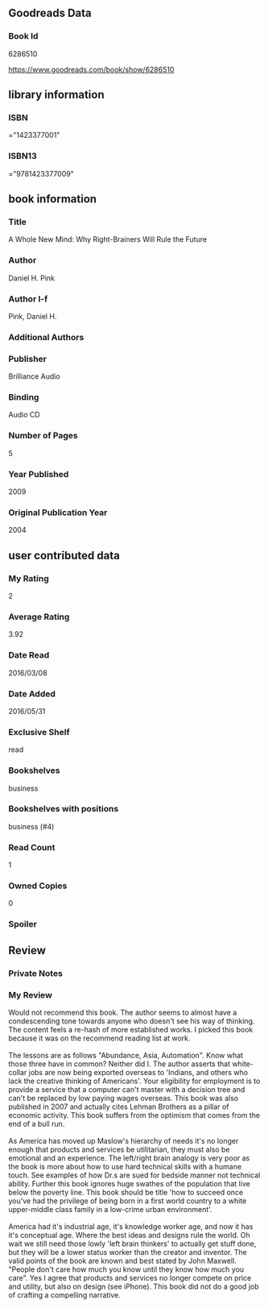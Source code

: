 <!-- This template shows how to bulk convert all columns of data into one markdown file -->
<!-- caveat: KeyError if there's a mismatch. Empty values output nothing -->

## Goodreads Data

### Book Id 

6286510

https://www.goodreads.com/book/show/6286510

## library information

### ISBN 
="1423377001"

### ISBN13 
="9781423377009"

## book information

### Title
A Whole New Mind: Why Right-Brainers Will Rule the Future

### Author 
Daniel H. Pink

### Author l-f 
Pink, Daniel H.

### Additional Authors


### Publisher 
Brilliance Audio

### Binding
Audio CD

### Number of Pages
5

### Year Published
2009

### Original Publication Year 
2004

## user contributed data

### My Rating
2

### Average Rating
3.92

### Date Read
2016/03/08

### Date Added
2016/05/31

### Exclusive Shelf
read

### Bookshelves
business

### Bookshelves with positions
business (#4)

### Read Count
1

### Owned Copies
0

### Spoiler 


## Review

### Private Notes


### My Review
Would not recommend this book. The author seems to almost have a condescending tone towards anyone who doesn't see his way of thinking. The content feels a re-hash of more established works. I picked this book because it was on the recommend reading list at work. <br/><br/>The lessons are as follows "Abundance, Asia, Automation". Know what those three have in common? Neither did I. The author asserts that white-collar jobs are now being exported overseas to 'Indians, and others who lack the creative thinking of Americans'. Your eligibility for employment is to provide a service that a computer can't master with a decision tree and can't be replaced by low paying wages overseas. This book was also published in 2007 and actually cites Lehman Brothers as a pillar of economic activity. This book suffers from the optimism that comes from the end of a bull run.<br/><br/>As America has moved up Maslow's hierarchy of needs it's no longer enough that products and services be utilitarian, they must also be emotional and an experience. The left/right brain analogy is very poor as the book is more about how to use hard technical skills with a humane touch. See examples of how Dr.s are sued for bedside manner not technical ability. Further this book ignores huge swathes of the population that live below the poverty line. This book should be title 'how to succeed once you've had the privilege of being born in a first world country to a white upper-middle class family in a low-crime urban environment'.<br/><br/>America had it's industrial age, it's knowledge worker age, and now it has it's conceptual age. Where the best ideas and designs rule the world. Oh wait we still need those lowly 'left brain thinkers' to actually get stuff done, but they will be a lower status worker than the creator and inventor. The valid points of the book are known and best stated by John Maxwell. "People don't care how much you know until they know how much you care". Yes I agree that products and services no longer compete on price and utility, but also on design (see iPhone). This book did not do a good job of crafting a compelling narrative.